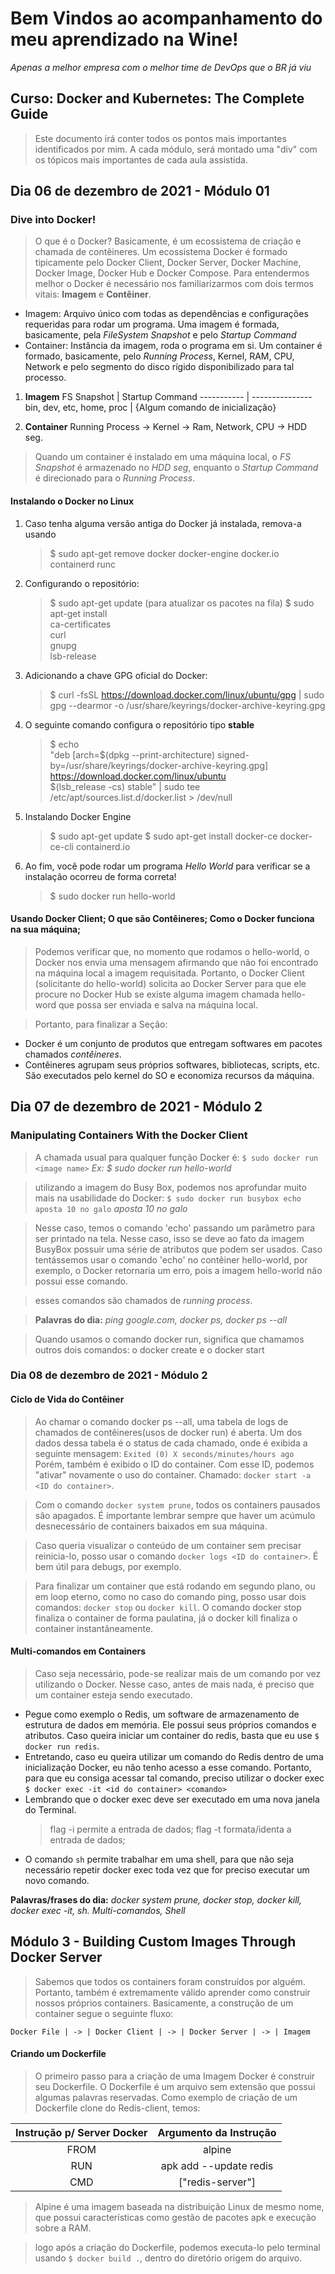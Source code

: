 
# Bem Vindos ao acompanhamento do meu aprendizado na Wine!
 _Apenas a melhor empresa com o melhor time de DevOps que o BR já viu_

## Curso: Docker and Kubernetes: The Complete Guide
> Este documento irá conter todos os pontos mais importantes identificados por mim.
> A cada módulo, será montado uma "div" com os tópicos mais importantes de cada aula assistida.


## Dia 06 de dezembro de 2021 - Módulo 01 
### Dive into Docker!
> O que é o Docker? Basicamente, é um ecossistema de criação e chamada de contêineres.
  Um ecossistema Docker é formado tipicamente pelo Docker Client, Docker Server, Docker Machine, Docker Image, Docker Hub e Docker Compose.
  Para entendermos melhor o Docker é necessário nos familiarizarmos com dois termos vitais: **Imagem** e **Contêiner**.
* Imagem: Arquivo único com todas as dependências e configurações requeridas para rodar um programa. Uma imagem é formada, basicamente, pela *FileSystem Snapshot* e pelo *Startup Command* 
* Container: Instância da imagem, roda o programa em si. Um container é formado, basicamente, pelo *Running Process*, Kernel, RAM, CPU, Network e pelo segmento do disco rígido disponibilizado para tal processo. 

1. **Imagem**
    FS Snapshot | Startup Command
    ----------- | ---------------
    bin, dev, etc, home, proc | {Algum comando de inicialização}

2. **Container**
    Running Process -> Kernel -> Ram, Network, CPU -> HDD seg.

> Quando um container é instalado em uma máquina local, o *FS Snapshot* é armazenado no *HDD seg*, enquanto o *Startup Command* é direcionado para o *Running Process*.

#### Instalando o Docker no Linux
1. Caso tenha alguma versão antiga do Docker já instalada, remova-a usando
    > $  sudo apt-get remove docker docker-engine docker.io containerd runc

2. Configurando o repositório:
    > $ sudo apt-get update (para atualizar os pacotes na fila)
    > $ sudo apt-get install \
       ca-certificates \
       curl \
       gnupg \
       lsb-release

3. Adicionando a chave GPG oficial do Docker:
    > $ curl -fsSL https://download.docker.com/linux/ubuntu/gpg | sudo gpg --dearmor -o /usr/share/keyrings/docker-archive-keyring.gpg

4. O seguinte comando configura o repositório tipo **stable**
    > $ echo \
  "deb [arch=$(dpkg --print-architecture) signed-by=/usr/share/keyrings/docker-archive-keyring.gpg] https://download.docker.com/linux/ubuntu \
  $(lsb_release -cs) stable" | sudo tee /etc/apt/sources.list.d/docker.list > /dev/null

5. Instalando Docker Engine
    > $ sudo apt-get update
    > $ sudo apt-get install docker-ce docker-ce-cli containerd.io

6. Ao fim, você pode rodar um programa _Hello World_ para verificar se a instalação ocorreu de forma correta!
    > $ sudo docker run hello-world 

#### Usando Docker Client; O que são Contêineres; Como o Docker funciona na sua máquina;
> Podemos verificar que, no momento que rodamos o hello-world, o Docker nos envia uma mensagem afirmando que não foi encontrado na máquina local a imagem requisitada. Portanto, o Docker Client (solicitante do hello-world) solicita ao Docker Server para que ele procure no Docker Hub se existe alguma imagem chamada hello-word que possa ser enviada e salva na máquina local.  

> Portanto, para finalizar a Seção:
  * Docker é um conjunto de produtos que entregam softwares em pacotes chamados *contêineres*.
  * Contêineres agrupam seus próprios softwares, bibliotecas, scripts, etc. São executados pelo kernel do SO e economiza recursos da máquina.

## Dia 07 de dezembro de 2021 - Módulo 2
### Manipulating Containers With the Docker Client
>  A chamada usual para qualquer função Docker é:
  `$ sudo docker run <image name>`
> *Ex: $ sudo docker run hello-world*

> utilizando a imagem do Busy Box, podemos nos aprofundar muito mais na usabilidade do Docker:
  `$ sudo docker run busybox echo aposta 10 no galo`
       *aposta 10 no galo*

> Nesse caso, temos o comando 'echo' passando um parâmetro para ser printado na tela. Nesse caso, isso se deve ao fato da imagem BusyBox possuir uma série de atributos que podem ser usados. 
Caso tentássemos usar o comando 'echo' no contêiner hello-world, por exemplo, o Docker retornaria um erro, pois a imagem hello-world não possui esse comando. 

> esses comandos são chamados de *running process*.

> **Palavras do dia:** *ping google.com, docker ps, docker ps --all*

> Quando usamos o comando docker run, significa que chamamos outros dois comandos: o docker create e o docker start

### Dia 08 de dezembro de 2021 - Módulo 2
#### Ciclo de Vida do Contêiner
> Ao chamar o comando docker ps --all, uma tabela de logs de chamados de contêineres(usos de docker run) é aberta. Um dos dados dessa tabela é o status de cada chamado, onde é exibida a seguinte mensagem:
  `Exited (0) X seconds/minutes/hours ago`
> Porém, também é exibido o ID do container. Com esse ID, podemos "ativar" novamente o uso do container. Chamado: `docker start -a <ID do container>`.

> Com o comando `docker system prune`, todos os containers pausados são apagados. É importante lembrar sempre que haver um acúmulo desnecessário de containers baixados em sua máquina.

> Caso queria visualizar o conteúdo de um container sem precisar reinicia-lo, posso usar o comando `docker logs <ID do container>`. É bem útil para debugs, por exemplo.

> Para finalizar um container que está rodando em segundo plano, ou em loop eterno, como no caso do comando ping, posso usar dois comandos: `docker stop` ou `docker kill`. O comando docker stop finaliza o container de forma paulatina, já o docker kill finaliza o container instantâneamente.

#### Multi-comandos em Containers
> Caso seja necessário, pode-se realizar mais de um comando por vez utilizando o Docker. Nesse caso, antes de mais nada, é preciso que um container esteja sendo executado. 
  * Pegue como exemplo o Redis, um software de armazenamento de estrutura de dados em memória. Ele possui seus próprios comandos e atributos. Caso queira iniciar um container do redis, basta que eu use `$ docker run redis`.
  * Entretando, caso eu queira utilizar um comando do Redis dentro de uma inicialização Docker, eu não tenho acesso a esse comando. Portanto, para que eu consiga acessar tal comando, preciso utilizar o docker exec
    `$ docker exec -it <id do container> <comando>`
  * Lembrando que o docker exec deve ser executado em uma nova janela do Terminal.
    > flag -i permite a entrada de dados;
    > flag -t formata/identa a entrada de dados;
  * O comando `sh` permite trabalhar em uma shell, para que não seja necessário repetir docker exec toda vez que for preciso executar um novo comando. 

**Palavras/frases do dia:** *docker system prune, docker stop, docker kill, docker exec -it, sh. Multi-comandos, Shell*

## Módulo 3 - Building Custom Images Through Docker Server

> Sabemos que todos os containers foram construídos por alguém. Portanto, também é extremamente válido aprender como construir nossos próprios containers. Basicamente, a construção de um container segue o seguinte fluxo:

    Docker File | -> | Docker Client | -> | Docker Server | -> | Imagem 

#### Criando um Dockerfile
> O primeiro passo para a criação de uma Imagem Docker é construir seu Dockerfile. O Dockerfile é um arquivo sem extensão que possui algumas palavras reservadas. Como exemplo de criação de um Dockerfile clone do Redis-client, temos:

  Instrução p/ Server Docker | Argumento da Instrução
  :------------------------: | :--------------------:
  FROM                       | alpine
  RUN                        | apk add --update redis
  CMD                        | ["redis-server"]

> Alpine é uma imagem baseada na distribuição Linux de mesmo nome, que possui características como gestão de pacotes apk e execução sobre a RAM. 

> logo após a criação do Dockerfile, podemos executa-lo pelo terminal usando `$ docker build .`, dentro do diretório origem do arquivo. 